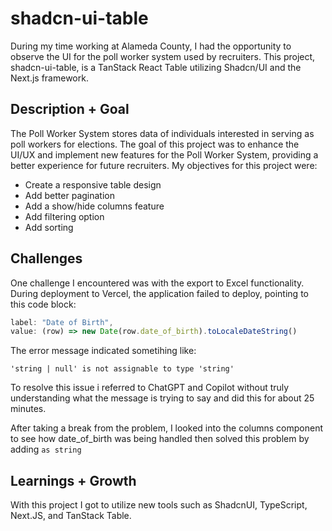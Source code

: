 # shadcn-ui-table
During my time working at Alameda County, I had the opportunity to observe the UI for the poll worker system used by recruiters. This project, shadcn-ui-table, is a TanStack React Table utilizing Shadcn/UI and the Next.js framework. 

## Description + Goal
The Poll Worker System stores data of individuals interested in serving as poll workers for elections. The goal of this project was to enhance the UI/UX and implement new features for the Poll Worker System, providing a better experience for future recruiters. My objectives for this project were:

- Create a responsive table design
- Add better pagination
- Add a show/hide columns feature
- Add filtering option
- Add sorting

## Challenges
One challenge I encountered was with the export to Excel functionality. During deployment to Vercel, the application failed to deploy, pointing to this code block:

```js
label: "Date of Birth",
value: (row) => new Date(row.date_of_birth).toLocaleDateString()
```

The error message indicated sometihing like:
```
'string | null' is not assignable to type 'string'
```

To resolve this issue i referred to ChatGPT and Copilot without truly understanding what the message is trying to say and did this for about 25 minutes. 

After taking a break from the problem, I looked into the columns component to see how date_of_birth was being handled then solved this problem by adding `as string`

## Learnings + Growth
With this project I got to utilize new tools such as ShadcnUI, TypeScript, Next.JS, and TanStack Table.

